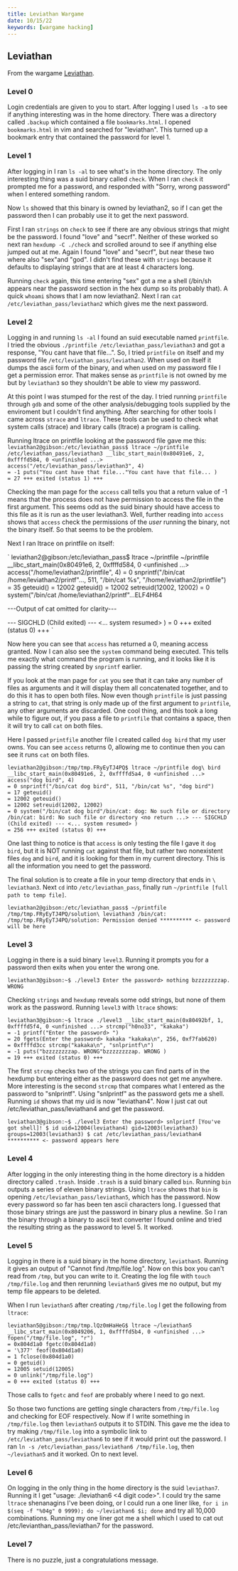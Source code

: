```yaml
---
title: Leviathan Wargame
date: 10/15/22
keywords: [wargame hacking]
---
```

## Leviathan

From the wargame [Leviathan](https://overthewire.org/wargames/leviathan).

### Level 0

Login credentials are given to you to start. After logging I used `ls -a` to see if anything interesting was in the home directory. There was a directory called `.backup` which contained a file `bookmarks.html`. I opened `bookmarks.html` in vim and searched for "leviathan". This turned up a bookmark entry that contained the password for level 1.

### Level 1

After logging in I ran `ls -al` to see what's in the home directory. The only interesting thing was a suid binary called `check`. When I ran `check` it prompted me for a password, and responded with "Sorry, wrong password" when I entered something random.

Now `ls` showed that this binary is owned by leviathan2, so if I can get the password then I can probably use it to get the next password.

First I ran `strings` on `check` to see if there are any obvious strings that might be the password. I found "love" and "secrf". Neither of these worked so next ran `hexdump -C ./check` and scrolled around to see if anything else jumped out at me. Again I found "love" and "secrf", but near these two where also "sex"and "god". I didn't find these  with `strings` because it defaults to displaying strings that are at least 4 characters long.

Running `check` again, this time entering "sex" got a me a shell (/bin/sh appears near the password section in the hex dump so its probably that). A quick `whoami` shows that I am now leviathan2. Next I ran `cat /etc/leviathan_pass/leviathan2` which gives me the next password. 

### Level 2

Logging in and running `ls -al` I found an suid executable named `printfile`. I tried the obvious `./printfile /etc/leviathan_pass/leviathan3` and got a response, "You cant have that file...". So, I tried `printfile` on itself and my password file `/etc/leviathan_pass/leviathan2`. When used on itself it dumps the ascii form of the binary, and when used on my password file I get a permission error. That makes sense as `printfile` is not owned by me but by `leviathan3` so they shouldn't be able to view my password.

At this point I was stumped for the rest of the day. I tried running `printfile` through `gdb` and some of the other analysis/debugging tools supplied by the enviroment but I couldn't find anything. After searching for other tools I came across `strace` and `ltrace`. These tools can be used to check what system calls (strace) and library calls (ltrace) a program is calling.

Running ltrace on printfile looking at the password file gave me this:
`
leviathan2@gibson:/etc/leviathan_pass$ ltrace ~/printfile /etc/leviathan_pass/leviathan3
__libc_start_main(0x80491e6, 2, 0xffffd584, 0 <unfinished ...>
access("/etc/leviathan_pass/leviathan3", 4)                              = -1
puts("You cant have that file..."You cant have that file...
)                                       = 27
+++ exited (status 1) +++
`

Checking the man page for the `access` call tells you that a return value of -1 means that the process does not have permission to access the file in the first argument. This seems odd as the suid binary should have access to this file as it is run as the user leviathan3. Well, further reading into `access` shows that `access` check the permissions of the *user* running the binary, not the binary itself. So that seems to be the problem.

Next I ran ltrace on printfile on itself:

`
leviathan2@gibson:/etc/leviathan_pass$ ltrace ~/printfile ~/printfile
__libc_start_main(0x80491e6, 2, 0xffffd584, 0 <unfinished ...>
access("/home/leviathan2/printfile", 4)                                  = 0
snprintf("/bin/cat /home/leviathan2/printf"..., 511, "/bin/cat %s", "/home/leviathan2/printfile") = 35
geteuid()                                                                = 12002
geteuid()                                                                = 12002
setreuid(12002, 12002)                                                   = 0
system("/bin/cat /home/leviathan2/printf"...ELF4H64

---Output of cat omitted for clarity---

--- SIGCHLD (Child exited) ---
<... system resumed> )                                                   = 0
+++ exited (status 0) +++
`

Now here you can see that `access` has returned a 0, meaning access granted. Now I can also see the `system` command being executed. This tells me exactly what command the program is running, and it looks like it is passing the string created by `snprintf` earlier.

If you look at the man page for `cat` you see that it can take any number of files as arguments and it will display them all concatenated together, and to do this it has to open both files. Now even though `printfile` is just passing a string to `cat`, that string is only made up of the first argument to `printfile`, any other arguments are discarded. One cool thing, and this took a long while to figure out, if you pass a file to `printfile` that contains a space, then it will try to call `cat` on both files. 

Here I passed `printfile` another file I created called `dog bird` that my user owns. You can see `access` returns 0, allowing me to continue then you can see it runs `cat` on both files.

`
leviathan2@gibson:/tmp/tmp.FRyEyTJ4PQ$ ltrace ~/printfile dog\ bird
__libc_start_main(0x80491e6, 2, 0xffffd5a4, 0 <unfinished ...>
access("dog bird", 4)                                                    = 0
snprintf("/bin/cat dog bird", 511, "/bin/cat %s", "dog bird")            = 17
geteuid()                                                                = 12002
geteuid()                                                                = 12002
setreuid(12002, 12002)                                                   = 0
system("/bin/cat dog bird"/bin/cat: dog: No such file or directory
/bin/cat: bird: No such file or directory
 <no return ...>
--- SIGCHLD (Child exited) ---
<... system resumed> )                                                   = 256
+++ exited (status 0) +++
`

One last thing to notice is that `access` is only testing the file I gave it `dog bird`, but it is NOT running `cat` against that file, but rather two nonexistent files `dog` and `bird`, and it is looking for them in my current directory. This is all the information you need to get the password.

The final solution is to create a file in your temp directory that ends in `\ leviathan3`. Next `cd` into `/etc/leviathan_pass`, finally run `~/printfile [full path to temp file]`.

`
leviathan2@gibson:/etc/leviathan_pass$ ~/printfile /tmp/tmp.FRyEyTJ4PQ/solution\ leviathan3
/bin/cat: /tmp/tmp.FRyEyTJ4PQ/solution: Permission denied
********** <- password will be here
`

### Level 3

Logging in there is a suid binary `level3`. Running it prompts you for a password then exits when you enter the wrong one.

`
leviathan3@gibson:~$ ./level3
Enter the password> nothing
bzzzzzzzzap. WRONG
`

Checking `strings` and `hexdump` reveals some odd strings, but none of them work as the password. Running `level3` with `ltrace` shows:

`
leviathan3@gibson:~$ ltrace ./level3
__libc_start_main(0x80492bf, 1, 0xffffd5f4, 0 <unfinished ...>
strcmp("h0no33", "kakaka")                                               = -1
printf("Enter the password> ")                                           = 20
fgets(Enter the password> kakaka
"kakaka\n", 256, 0xf7fab620)                                       = 0xffffd3cc
strcmp("kakaka\n", "snlprintf\n")                                        = -1
puts("bzzzzzzzzap. WRONG"bzzzzzzzzap. WRONG
)                                               = 19
+++ exited (status 0) +++
`

The first `strcmp` checks two of the strings you can find parts of in the hexdump but entering either as the password does not get me anywhere. More interesting is the second `strcmp` that compares what I entered as the password to "snlprintf". Using "snlprintf" as the password gets me a shell. Running `id` shows that my uid is now "leviathan4". Now I just cat out /etc/leviathan_pass/leviathan4 and get the password.

`
leviathan3@gibson:~$ ./level3
Enter the password> snlprintf
[You've got shell]!
$ id
uid=12004(leviathan4) gid=12003(leviathan3) groups=12003(leviathan3)
$ cat /etc/leviathan_pass/leviathan4
********** <- password appears here
`

### Level 4

After logging in the only interesting thing in the home directory is a hidden directory called `.trash`. Inside `.trash` is a suid binary called `bin`. Running `bin` outputs a series of eleven binary strings. Using `ltrace` shows that `bin` is opening `/etc/leviathan_pass/leviathan5`, which has the password. Now every password so far has been ten ascii characters long. I guessed that those binary strings are just the password in binary plus a newline. So I ran the binary through a binary to ascii text converter I found online and tried the resulting string as the password to level 5. It worked.

### Level 5

Logging in there is a suid binary in the home directory, `leviathan5`. Running it gives an output of "Cannot find /tmp/file.log". Now on this box you can't read from `/tmp`, but you can write to it. Creating the log file with `touch /tmp/file.log` and then rerunning `leviathan5` gives me no output, but my temp file appears to be deleted.

When I run `leviathan5` after creating `/tmp/file.log` I get the following from `ltrace`:

`
leviathan5@gibson:/tmp/tmp.lQz0mHaHeG$ ltrace ~/leviathan5
__libc_start_main(0x8049206, 1, 0xffffd5b4, 0 <unfinished ...>
fopen("/tmp/file.log", "r")                                              = 0x804d1a0
fgetc(0x804d1a0)                                                         = '\377'
feof(0x804d1a0)                                                          = 1
fclose(0x804d1a0)                                                        = 0
getuid()                                                                 = 12005
setuid(12005)                                                            = 0
unlink("/tmp/file.log")                                                  = 0
+++ exited (status 0) +++
`

Those calls to `fgetc` and `feof` are probably where I need to go next.

So those two functions are getting single characters from `/tmp/file.log` and checking for EOF respectively. Now if I write something in `/tmp/file.log` then `leviathan5` outputs it to STDIN. This gave me the idea to try making `/tmp/file.log` into a symbolic link to `/etc/leviathan_pass/leviathan6` to see if it would print out the password. I ran `ln -s /etc/leviathan_pass/leviathan6 /tmp/file.log`, then `~/leviathan5` and it worked. On to next level.

### Level 6

On logging in the only thing in the home directory is the suid `leviathan7`. Running it I get "usage: ./leviathan6 <4 digit code>". I could try the same `ltrace` shenanagins I've been doing, or I could run a one liner like, `for i in $(seq -f "%04g" 0 9999); do ~/leviathan6 $i; done` and try all 10,000 combinations. Running my one liner got me a shell which I used to cat out /etc/levianthan_pass/leviathan7 for the password.

### Level 7

There is no puzzle, just a congratulations message.
